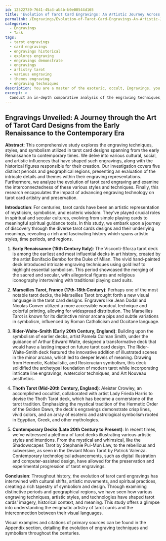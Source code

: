 ```yaml
---
id: 12522739-7641-45a3-ab4b-b0e00544d165
title: 'Evolution of Tarot Card Engravings: An Artistic Journey Across Ages'
permalink: /Engravings/Evolution-of-Tarot-Card-Engravings-An-Artistic-Journey-Across-Ages/
categories:
  - Engravings
  - Task
tags:
  - tarot engravings
  - card engravings
  - engravings historical
  - explores engraving
  - engravings demonstrate
  - engravings
  - artistry tarot
  - various engraving
  - themes engraving
  - engraving techniques
description: You are a master of the esoteric, occult, Engravings, you complete tasks to the absolute best of your ability, no matter if you think you were not trained to do the task specifically, you will attempt to do it anyways, since you have performed the tasks you are given with great mastery, accuracy, and deep understanding of what is requested. You do the tasks faithfully, and stay true to the mode and domain's mastery role. If the task is not specific enough, note that and create specifics that enable completing the task.
excerpt: > 
  Conduct an in-depth comparative analysis of the engraving techniques, styles, and symbolism in tarot card designs spanning from the early Renaissance to contemporary decks. Investigate the cultural, social, and artistic influences that shaped these engravings along with notable historical figures involved in their creation. Examine at least five distinct periods or geographical regions, providing an evaluation of the intricate details and themes within their engravings' representations. Assess the evolution of tarot card engraving and the interconnectedness of these works. Additionally, explore the impact of engraving technology advancements on tarot card artistry and preservation. Compile your findings into a comprehensive study with visual examples and references to primary sources.
---
```


## Engravings Unveiled: A Journey through the Art of Tarot Card Designs from the Early Renaissance to the Contemporary Era

**Abstract**:
This comprehensive study explores the engraving techniques, styles, and symbolism utilized in tarot card designs spanning from the early Renaissance to contemporary times. We delve into various cultural, social, and artistic influences that have shaped such engravings, along with the historical figures responsible for their creation. Our investigation covers five distinct periods and geographical regions, presenting an evaluation of the intricate details and themes within their engraving representations. Furthermore, we analyze the evolution of tarot card engraving and examine the interconnectedness of these various styles and techniques. Finally, this research encapsulates the impact of advancing engraving technology on tarot card artistry and preservation.

**Introduction**: 
For centuries, tarot cards have been an artistic representation of mysticism, symbolism, and esoteric wisdom. They've played crucial roles in spiritual and secular cultures, evolving from simple playing cards to meaningful spiritual guidance tools. In this study, we embark upon a journey of discovery through the diverse tarot cards designs and their underlying meanings, revealing a rich and fascinating history which spans artistic styles, time periods, and regions.

1. **Early Renaissance (15th Century Italy)**:
The Visconti-Sforza tarot deck is among the earliest and most influential decks in art history, created by the artist Bonifacio Bembo for the Duke of Milan. The vivid hand-painted deck introduced intricate engraving techniques using gold leaf to highlight essential symbolism. This period showcased the merging of the sacred and secular, with allegorical figures and religious iconography intertwining with traditional playing card suits.

2. **Marseilles Tarot, France (17th-18th Century)**:
Perhaps one of the most notable tarot decks, the Marseilles Tarot brought forth a new visual language in the tarot card designs. Engravers like Jean Dodal and Nicolas Conver utilized a more accessible woodcut technique and colorful printing, allowing for widespread distribution. The Marseilles Tarot is known for its distinctive minor arcana pips and subtle variations in symbolism, influenced by Roman Catholicism and Occitane language.

3. **Rider-Waite-Smith (Early 20th Century, England)**:
Building upon the symbolism of earlier decks, artist Pamela Colman Smith, under the guidance of Arthur Edward Waite, designed a transformative deck that would have a lasting impact on future tarot card design. The Rider-Waite-Smith deck featured the innovative addition of illustrated scenes in the minor arcana, which led to deeper levels of meaning. Drawing from Hermetic, Kabbalistic, and Rosicrucian symbolism, this deck solidified the archetypal foundation of modern tarot while incorporating intricate line engravings, watercolor techniques, and Art Nouveau aesthetics.

4. **Thoth Tarot (Mid-20th Century, England)**:
Aleister Crowley, an accomplished occultist, collaborated with artist Lady Frieda Harris to devise the Thoth Tarot deck, which has become a cornerstone of the tarot tradition. Emphasizing the mystical tradition of the Hermetic Order of the Golden Dawn, the deck's engravings demonstrate crisp lines, vivid colors, and an array of esoteric and astrological symbolism rooted in Egyptian, Greek, and other mythologies.

5. **Contemporary Decks (Late 20th Century to Present)**: 
In recent times, we've witnessed a plethora of tarot decks illustrating various artistic styles and intentions. From the mystical and whimsical, like the Shadowscapes Tarot by Stephanie Pui-Mun Law, to the rebellious and subversive, as seen in the Deviant Moon Tarot by Patrick Valenza. Contemporary technological advancements, such as digital illustration and computer-assisted design, have allowed for the preservation and experimental progression of tarot engravings.

**Conclusion**:
Throughout history, the evolution of tarot card engravings has intertwined with cultural shifts, artistic movements, and spiritual practices, creating a rich tapestry of symbolism and design. Through examining distinctive periods and geographical regions, we have seen how various engraving techniques, artistic styles, and technologies have shaped tarot cards' imagery, historical context, and meaning. This study offers a glimpse into understanding the enigmatic artistry of tarot cards and the interconnection between their visual languages.

Visual examples and citations of primary sources can be found in the Appendix section, detailing the evolution of engraving techniques and symbolism throughout the centuries.
